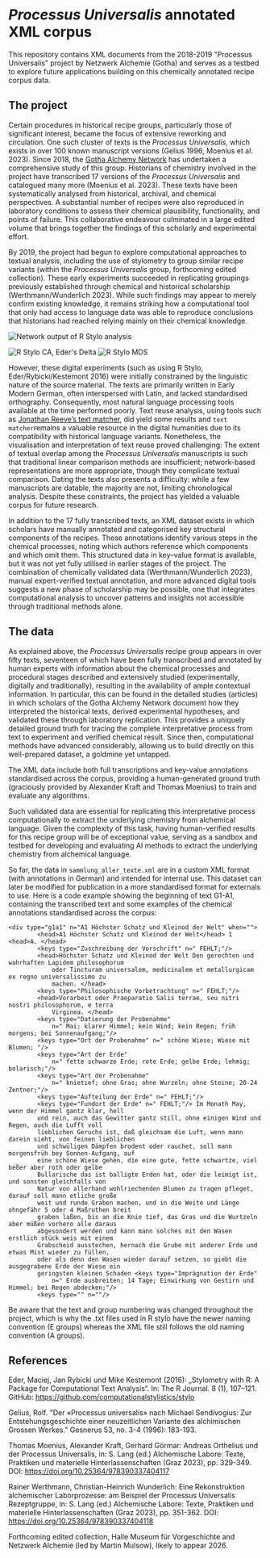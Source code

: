 # *Processus Universalis* annotated XML corpus
This repository contains XML documents from the 2018-2019 "Processus Universalis" project by Netzwerk Alchemie (Gotha) and serves as a testbed to explore future applications building on this chemically annotated recipe corpus data.

## The project
Certain procedures in historical recipe groups, particularly those of significant interest, became the focus of extensive reworking and circulation. One such cluster of texts is the *Processus Universalis*, which exists in over 100 known manuscript versions (Gelius 1996, Moenius et al. 2023).
Since 2018, the [Gotha Alchemy Network](https://www.uni-erfurt.de/en/gotha-research-centre/research/working-groups-and-networks/alchemy-network) has undertaken a comprehensive study of this group. Historians of chemistry involved in the project have transcribed 17 versions of the *Processus Universalis* and catalogued many more (Moenius et al. 2023). These texts have been systematically analysed from historical, archival, and chemical perspectives. A substantial number of recipes were also reproduced in laboratory conditions to assess their chemical plausibility, functionality, and points of failure. This collaborative endeavour culminated in a large edited volume that brings together the findings of this scholarly and experimental effort.

By 2019, the project had begun to explore computational approaches to textual analysis, including the use of stylometry to group similar recipe variants (within the *Processus Universalis* group, forthcoming edited collection). These early experiments succeeded in replicating groupings previously established through chemical and historical scholarship (Werthmann/Wunderlich 2023). While such findings may appear to merely confirm existing knowledge, it remains striking how a computational tool that only had access to language data was able to reproduce conclusions that historians had reached relying mainly on their chemical knowledge. 

![Network output of R Stylo analysis](https://github.com/sarahalang/processus-universalis/blob/main/_edersDelta_100-1000mfw_stylo-network_.png)

![R Stylo CA, Eder's Delta](https://github.com/sarahalang/processus-universalis/blob/main/_processusUniversalis2025_CA_300_MFWs_Culled_0__Eder's%20Delta_.png)
![R Stylo MDS](https://github.com/sarahalang/processus-universalis/blob/main/_processusUniversalis2025_MDS_300_MFWs_Culled_0_.png)


However, these digital experiments (such as using R Stylo, Eder/Rybicki/Kestemont 2016) were initially constrained by the linguistic nature of the source material. The texts are primarily written in Early Modern German, often interspersed with Latin, and lacked standardised orthography. Consequently, most natural language processing tools available at the time performed poorly. Text reuse analysis, using tools such as [Jonathan Reeve’s text matcher](github.com/JonathanReeve/text-matcher), did yield some results and `text matcher`remains a valuable resource in the digital humanities due to its compatibility with historical language variants. Nonetheless, the visualisation and interpretation of text reuse proved challenging: The extent of textual overlap among the *Processus Universalis* manuscripts is such that traditional linear comparison methods are insufficient; network-based representations are more appropriate, though they complicate textual comparison. Dating the texts also presents a difficulty: while a few manuscripts are datable, the majority are not, limiting chronological analysis. Despite these constraints, the project has yielded a valuable corpus for future research. 

In addition to the 17 fully transcribed texts, an XML dataset exists in which scholars have manually annotated and categorised key structural components of the recipes. These annotations identify various steps in the chemical processes, noting which authors reference which components and which omit them. This structured data in key–value format is  available, but it was not yet fully utilised in earlier stages of the project. 
The combination of chemically validated data (Werthmann/Wunderlich 2023), manual expert-verified textual annotation, and more advanced digital tools suggests a new phase of scholarship may be possible, one that integrates computational analysis to uncover patterns and insights not accessible through traditional methods alone.


## The data
As explained above, the *Processus Universalis* recipe group appears in over fifty texts, seventeen of which have been fully transcribed and annotated by human experts with information about the chemical processes and procedural stages described and extensively studied (experimentally, digitally and traditionally), resulting in the availability of ample contextual information. In particular, this can be found in the detailed studies (articles) in which scholars of the Gotha Alchemy Network document how they interpreted the historical texts, derived experimental hypotheses, and validated these through laboratory replication. This provides a uniquely detailed ground truth for tracing the complete interpretative process from text to experiment and verified chemical result. Since then, computational methods have advanced considerably, allowing us to build directly on this well-prepared dataset, a goldmine yet untapped.

The XML data include both full transcriptions and key-value annotations standardised across the corpus, providing a human-generated ground truth (graciously provided by Alexander Kraft and Thomas Moenius) to train and evaluate any algorithms.

Such validated data are essential for replicating this interpretative process computationally to extract the underlying chemistry from alchemical language. Given the complexity of this task, having human-verified results for this recipe group will be of exceptional value, serving as a sandbox and testbed for developing and evaluating AI methods to extract the underlying chemistry from alchemical language.

So far, the data in `sammlung_aller_texte.xml` are in a custom XML format (with annotations in German) and intended for internal use. This dataset can later be modified for publication in a more standardised format for externals to use. Here is a code example showing the beginning of text G1-A1, containing the transcribed text and some examples of the chemical annotations standardised across the corpus:
```
<div type="g1a1" n="A1 Höchster Schatz und Kleinod der Welt" when="">
        <head>A1 Höchster Schatz und Kleinod der Welt</head> 1 <head>A. </head>
        <keys type="Zuschreibung der Vorschrift" n=" FEHLT;"/>
        <head>Höchster Schatz und Kleinod der Welt Den gerechten und wahrhaften Lapidem philosophorum
            oder Tincturam universalem, medicinalem et metallurgicam ex regno universalissimo zu
            machen. </head>
        <keys type="Philosophische Vorbetrachtung" n=" FEHLT;"/>
        <head>Vorarbeit oder Praeparatio Salis terrae, seu nitri nostri philosophorum, e terra
            Virginea. </head>
        <keys type="Datierung der Probenahme"
            n=" Mai; klarer Himmel; kein Wind; kein Regen; früh morgens; bei Sonnenaufgang;"/>
        <keys type="Ort der Probenahme" n=" schöne Wiese; Wiese mit Blumen; "/>
        <keys type="Art der Erde"
            n=" fette schwarze Erde; rote Erde; gelbe Erde; lehmig; bolarisch;"/>
        <keys type="Art der Probenahme"
            n=" knietief; ohne Gras; ohne Wurzeln; ohne Steine; 20-24 Zentner;"/>
        <keys type="Aufteilung der Erde" n=" FEHLT;"/>
        <keys type="Fundort der Erde" n=" FEHLT;"/> Im Monath May, wenn der Himmel gantz klar, hell
        und rein, auch das Gewitter gantz still, ohne einigen Wind und Regen, auch die Lufft voll
        lieblichen Geruchs ist, daß gleichsam die Luft, wenn mann darein sieht, von feinen lieblichen
        und schwüligen Dämpfen brodent oder rauchet, soll mann morgensfrüh bey Sonnen-Aufgang, auf
        eine schöne Wiese gehen, die eine gute, fette schwartze, viel beßer aber roth oder gelbe
        Bullarische das ist balligte Erden hat, oder die leimigt ist, und sonsten gleichfalls von
        Natur von allerhand wohlriechenden Blumen zu tragen pfleget, darauf soll mann etliche große
        weit und runde Graben machen, und in die Weite und Länge ohngefähr 5 oder 4 Maßruthen breit
        graben laßen, bis an die Knie tief, das Gras und die Wurtzeln aber müßen vorhero alle daraus
        abgesondert werden und kann mann solches mit den Wasen erstlich stück weis mit einem
        Grabscheid ausstechen, hernach die Grube mit anderer Erde und etwas Mist wieder zu füllen,
        oder als denn den Wasen wieder darauf setzen, so giebt die ausgegrabene Erde der Wiese ein
        geringsten kleinen Schaden <keys type="Imprägnation der Erde"
            n=" Erde ausbreiten; 14 Tage; Einwirkung von Gestirn und Himmel; bei Regen abdecken;"/>
        <keys type="" n=""/>
```
Be aware that the text and group numbering was changed throughout the project, which is why the .txt files used in R stylo have the newer naming convention (E groups) whereas the XML file still follows the old naming convention (A groups). 

## References
Eder, Maciej, Jan Rybicki und Mike Kestemont (2016): „Stylometry with R: A Package for Computational Text Analysis“. In: The R Journal. 8 (1), 107–121.
GitHub: https://github.com/computationalstylistics/stylo

Gelius, Rolf. "Der «Processus universalis» nach Michael Sendivogius: Zur Entstehungsgeschichte einer neuzeitlichen Variante des alchimischen Grossen Werkes." Gesnerus 53, no. 3-4 (1996): 183-193.

Thomas Moenius, Alexander Kraft, Gerhard Görmar: Andreas Orthelius und der Processus Universalis, in: S. Lang (ed.) Alchemische Labore: Texte, Praktiken und materielle Hinterlassenschaften (Graz 2023), pp. 329-349. DOI: https://doi.org/10.25364/978390337404117 

Rainer Werthmann, Christian-Heinrich Wunderlich: Eine Rekonstruktion alchemischer Laborprozesse: am Beispiel der Processus Universalis Rezeptgruppe, in: S. Lang (ed.) Alchemische Labore: Texte, Praktiken und materielle Hinterlassenschaften (Graz 2023), pp. 351-362. DOI: https://doi.org/10.25364/978390337404118 

Forthcoming edited collection, Halle Museum für Vorgeschichte and Netzwerk Alchemie (led by Martin Mulsow), likely to appear 2026. 


